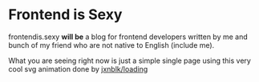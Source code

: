 # Frontend is Sexy

frontendis.sexy **will be** a blog for frontend developers written by me and bunch of my friend who are not native to English (include me).

What you are seeing right now is just a simple single page using this very cool svg animation done by [jxnblk/loading](https://github.com/jxnblk/loading)